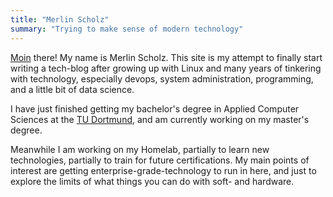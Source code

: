 ```yaml
---
title: "Merlin Scholz"
summary: "Trying to make sense of modern technology"
---
```

[Moin](https://en.wikipedia.org/wiki/Moin) there! My name is Merlin Scholz. This site is my attempt to finally start writing a tech-blog after growing up with Linux and many years of tinkering with technology, especially devops, system administration, programming, and a little bit of data science.

I have just finished getting my bachelor's degree in Applied Computer Sciences at the [TU Dortmund](https://www.tu-dortmund.de/), and am currently working on my master's degree.

Meanwhile I am working on my Homelab, partially to learn new technologies, partially to train for future certifications. My main points of interest are getting enterprise-grade-technology to run in here, and just to explore the limits of what things you can do with soft- and hardware.